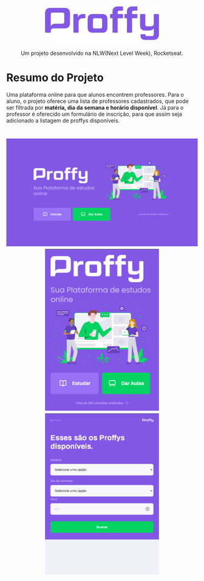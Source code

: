 <h1 align="center">
  <img src="./images/Proffy.png" width="300" />
</h1>

<p align="center">
  Um projeto desenvolvido na NLW(Next Level Week), Rocketseat.
</p>

# Resumo do Projeto

Uma plataforma online para que alunos encontrem professores. Para o aluno, o projeto oferece uma lista de professores cadastrados, que pode ser filtrada por **matéria, dia da semana e horário disponível**. Já para o professor é oferecido um formulário de inscrição, para que assim seja adicionado a listagem de proffys disponíveis.

<h1 align="center">
  <img src="./images/home.png" width="600" padding-left="" />
  <img src="./images/home2.png" width="300" padding-left="20"/>
  <img src="./images/listagem.png" width="300"/>
</h1>

